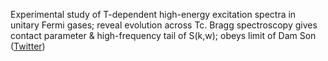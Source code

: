 
Experimental study of T-dependent high-energy excitation spectra in unitary Fermi gases; reveal evolution across Tc. Bragg spectroscopy gives contact parameter & high-frequency tail of S(k,w); obeys limit of Dam Son ([Twitter](https://twitter.com/JoshuahHeath/status/1098971539343663105))
